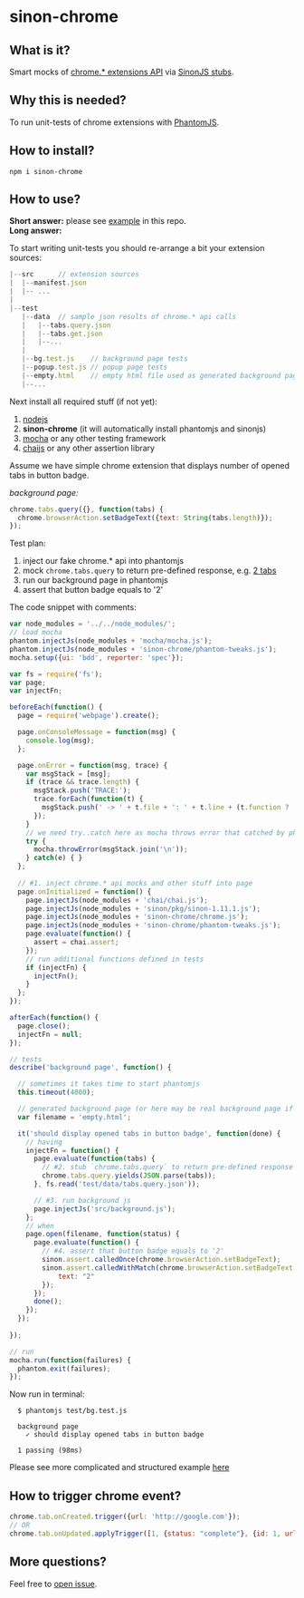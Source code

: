 # sinon-chrome
## What is it?
Smart mocks of [chrome.* extensions API](https://developer.chrome.com/extensions) via [SinonJS stubs](http://sinonjs.org/docs/#stubs).

## Why this is needed?
To run unit-tests of chrome extensions with [PhantomJS](http://phantomjs.org).

## How to install?
````
npm i sinon-chrome
````

## How to use?
**Short answer:** please see [example](/example) in this repo.  
**Long answer:**  

To start writing unit-tests you should re-arrange a bit your extension sources:
````js
|--src      // extension sources
|  |--manifest.json
|  |-- ...
|   
|--test
   |--data  // sample json results of chrome.* api calls
   |   |--tabs.query.json
   |   |--tabs.get.json
   |   |--...
   |
   |--bg.test.js    // background page tests
   |--popup.test.js // popup page tests
   |--empty.html    // empty html file used as generated background page
   |--...
````

Next install all required stuff (if not yet):

1. [nodejs](http://nodejs.org)
2. **sinon-chrome** (it will automatically install phantomjs and sinonjs)
3. [mocha](http://mochajs.org) or any other testing framework
4. [chaijs](http://chaijs.com) or any other assertion library

Assume we have simple chrome extension that displays number of opened tabs in button badge.  

*background page:*
````js
chrome.tabs.query({}, function(tabs) {
  chrome.browserAction.setBadgeText({text: String(tabs.length)});
});
````
Test plan:  
1. inject our fake chrome.* api into phantomjs  
2. mock `chrome.tabs.query` to return pre-defined response, e.g. [2 tabs](/example/test/data/tabs.query.json)  
3. run our background page in phantomjs  
4. assert that button badge equals to '2'  

The code snippet with comments:
````js
var node_modules = '../../node_modules/';
// load mocha
phantom.injectJs(node_modules + 'mocha/mocha.js');
phantom.injectJs(node_modules + 'sinon-chrome/phantom-tweaks.js');
mocha.setup({ui: 'bdd', reporter: 'spec'});

var fs = require('fs');
var page;
var injectFn;

beforeEach(function() {
  page = require('webpage').create();

  page.onConsoleMessage = function(msg) {
    console.log(msg);
  };

  page.onError = function(msg, trace) {
    var msgStack = [msg];
    if (trace && trace.length) {
      msgStack.push('TRACE:');
      trace.forEach(function(t) {
        msgStack.push(' -> ' + t.file + ': ' + t.line + (t.function ? ' (in function "' + t.function +'")' : ''));
      });
    }
    // we need try..catch here as mocha throws error that catched by phantom.onError
    try {
      mocha.throwError(msgStack.join('\n'));
    } catch(e) { }
  };
  
  // #1. inject chrome.* api mocks and other stuff into page
  page.onInitialized = function() {
    page.injectJs(node_modules + 'chai/chai.js');
    page.injectJs(node_modules + 'sinon/pkg/sinon-1.11.1.js');
    page.injectJs(node_modules + 'sinon-chrome/chrome.js');
    page.injectJs(node_modules + 'sinon-chrome/phantom-tweaks.js');
    page.evaluate(function() {
      assert = chai.assert;
    });
    // run additional functions defined in tests
    if (injectFn) {
      injectFn();
    }
  };
});

afterEach(function() {
  page.close();
  injectFn = null;
});

// tests
describe('background page', function() {

  // sometimes it takes time to start phantomjs
  this.timeout(4000);

  // generated background page (or here may be real background page if exists)
  var filename = 'empty.html';

  it('should display opened tabs in button badge', function(done) {
    // having
    injectFn = function() {
      page.evaluate(function(tabs) {
        // #2. stub `chrome.tabs.query` to return pre-defined response
        chrome.tabs.query.yields(JSON.parse(tabs));
      }, fs.read('test/data/tabs.query.json'));

      // #3. run background js
      page.injectJs('src/background.js');
    };
    // when
    page.open(filename, function(status) {
      page.evaluate(function() {
        // #4. assert that button badge equals to '2'
        sinon.assert.calledOnce(chrome.browserAction.setBadgeText);
        sinon.assert.calledWithMatch(chrome.browserAction.setBadgeText, {
            text: "2"
        });
      });
      done();
    });
  });
  
});

// run
mocha.run(function(failures) {
  phantom.exit(failures);
});

````
Now run in terminal:
````
  $ phantomjs test/bg.test.js
  
  background page
    ✓ should display opened tabs in button badge

  1 passing (98ms)
````
Please see more complicated and structured example [here](/example)

## How to trigger chrome event?
````js
chrome.tab.onCreated.trigger({url: 'http://google.com'});
// OR 
chrome.tab.onUpdated.applyTrigger([1, {status: "complete"}, {id: 1, url: 'http://google.com'}]);
````

## More questions?
Feel free to [open issue](https://github.com/vitalets/sinon-chrome/issues).
